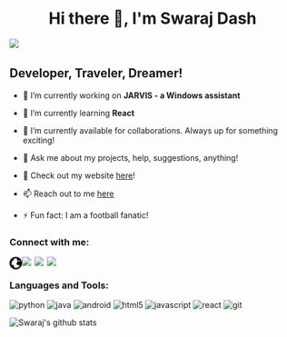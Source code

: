 <h1 align="center">Hi there 👋, I'm Swaraj Dash</h1>

![](https://komarev.com/ghpvc/?username=iamspd2&color=brightgreen)

## Developer, Traveler, Dreamer!
- 🔭 I’m currently working on **JARVIS - a Windows assistant**

- 🌱 I’m currently learning **React** 

- 👯 I’m currently available for collaborations. Always up for something exciting!

- 💬 Ask me about my projects, help, suggestions, anything!

- 📌 Check out my website <a href = "http://iamspd2.github.io/">here</a>!

- 📫 Reach out to me <a href="mailto: swarajdash40@gmail.com">here</a>

- ⚡ Fun fact: I am a football fanatic!

### Connect with me:

[<img align="left" width="22px" src="https://raw.githubusercontent.com/iconic/open-iconic/master/svg/globe.svg" />][website]
[<img align="left" width="22px" src="https://cdn.jsdelivr.net/npm/simple-icons@v3/icons/twitter.svg" />][twitter]
[<img align="left" width="22px" src="https://cdn.jsdelivr.net/npm/simple-icons@v3/icons/linkedin.svg" />][linkedin]
[<img align="left" width="22px" src="https://cdn.jsdelivr.net/npm/simple-icons@v3/icons/instagram.svg" />][instagram]

<br />

### Languages and Tools:

<p align="left">
  <img src="https://image.flaticon.com/icons/png/512/180/180867.png" alt="python" width="40" height="40"/>
  <img src="https://image.flaticon.com/icons/png/512/226/226777.png" alt="java" width="40" height="40"/>
  <img src="" alt="android" width="30" height="30"/>
  <img src="" alt="html5" width="30" height="30"/>
  <img src="" alt="javascript" width="30" height="30"/>
  <img src="" alt="react" width="30" height="30"/>
  <img src="" alt="git" width="30" height="30"/>
</p> 

![Swaraj's github stats](https://github-readme-stats.vercel.app/api?username=iamspd2&show_icons=true&theme=yeblu)

[website]: https://iamspd2.github.io/
[twitter]: https://twitter.com/swalaxh
[instagram]: https://instagram.com/swaraj2
[linkedin]: https://www.linkedin.com/in/theswaraj

